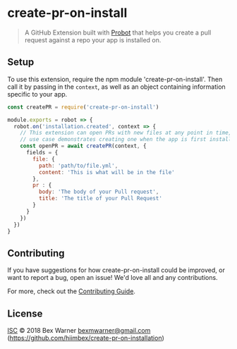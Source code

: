 # create-pr-on-install

> A GitHub Extension built with [Probot](https://github.com/probot/probot) that helps you create a pull request against a repo your app is installed on.

## Setup

To use this extension, require the npm module 'create-pr-on-install'. Then call
it by passing in the `context`, as well as an object containing information
specific to your app.

``` js
const createPR = require('create-pr-on-install')

module.exports = robot => {
  robot.on('installation.created', context => {
    // This extension can open PRs with new files at any point in time, but this
    // use case demonstrates creating one when the app is first installed on a repo
    const openPR = await createPR(context, {
      fields = {
        file: {
          path: 'path/to/file.yml',
          content: 'This is what will be in the file'
        },
        pr : {
          body: 'The body of your Pull request',
          title: 'The title of your Pull Request'
        }
      }
    })
  })
}
```

## Contributing

If you have suggestions for how create-pr-on-install could be improved, or want to report a bug, open an issue! We'd love all and any contributions.

For more, check out the [Contributing Guide](CONTRIBUTING.md).

## License

[ISC](LICENSE) © 2018 Bex Warner <bexmwarner@gmail.com> (https://github.com/hiimbex/create-pr-on-installation)
